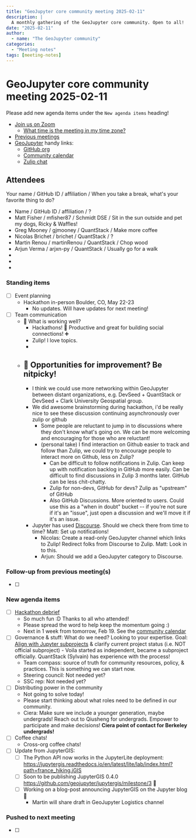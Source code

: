 ```yaml
---
title: "GeoJupyter core community meeting 2025-02-11"
description: |
  A monthly gathering of the GeoJupyter core community. Open to all!
date: "2025-02-11"
author:
  - name: "The GeoJupyter community"
categories:
  - "Meeting notes"
tags: [meeting-notes]
---
```


# GeoJupyter core community meeting 2025-02-11

Please add new agenda items under the `New agenda items` heading!

- [Join us on Zoom](https://berkeley.zoom.us/j/99659397059?pwd=519zZJlcAa1TCyJWRYyYbaYDfuaXNo.1)
  - [What time is the meeting in my time zone?](https://dateful.com/convert/utc?t=4pm)
- [Previous meetings](https://geojupyter.org/blog/#category=Meeting%20notes)
- [GeoJupyter](https://geojupyter.org) handy links:
  - [GitHub org](https://github.com/geojupyter)
  - [Community calendar](https://geojupyter.org/calendar.html)
  - [Zulip chat](https://jupyter.zulipchat.com/#narrow/channel/471314-geojupyter)


## Attendees

Your name / GitHub ID / affiliation / When you take a break, what's your favorite thing to do?

* Name / GitHub ID / affiliation / ?
* Matt Fisher / mfisher87 / Schmidt DSE / Sit in the sun outside and pet my dogs, Ricky & Waffles!
* Greg Mooney / gjmooney / QuantStack / Make more coffee
* Nicolas Brichet / brichet / QuantStack / ?
* Martin Renou / martinRenou / QuantStack / Chop wood
* Arjun Verma / arjxn-py / QuantStack / Usually go for a walk
* 
* 
* 


### Standing items

- [ ] Event planning
  - Hackathon in-person Boulder, CO, May 22-23
    - No updates. Will have updates for next meeting!
- [ ] Team communication
  - :tada: What is working well?
    - Hackathons! :100: Productive and great for building social connections! :heavy_plus_sign: 
    - Zulip! I love topics.
    - 
  - :wrench: Opportunities for improvement? Be nitpicky!
    - 
    - I think we could use more networking within GeoJupyter between distant organizations, e.g. DevSeed + QuantStack or DevSeed + Clark University Geospatial group.
    - We did awesome brainstorming during hackathon, i'd be really nice to see these discussion continuing asynchronously over zulip or github
      - Some people are reluctant to jump in to discussions where they don't know what's going on. We can be more welcoming and encouraging for those who are reluctant!
      - (personal take) I find interaction on Github easier to track and follow than Zulip, we could try to encourage people to interact more on Github, less on Zulip?
        - Can be difficult to follow notifications in Zulip. Can keep up with notification backlog in GitHub more easily. Can be difficult to find discussions in Zulip 3 months later. GitHub can be less chit-chatty.
        - Zulip for non-devs, GitHub for devs? Zulip as "upstream" of GitHub
        - Also GitHub Discussions. More oriented to users. Could use this as a "when in doubt" bucket -- if you're not sure if it's an "issue", just open a discussion and we'll move it if it's an issue.
    - Jupyter has used [Discourse](https://discourse.jupyter.org/).
      Should we check there from time to time?
      Matt: Set up notifications!
      - Nicolas: Create a read-only GeoJupyter channel which links to Zulip! Redirect folks from Discourse to Zulip. Matt: Look in to this.
      - Arjun: Should we add a GeoJupyter category to Discourse.


### Follow-up from previous meeting(s)

- [ ]


### New agenda items

- [ ] [Hackathon debrief](https://geojupyter.org/blog/20250205-virtual-hackathon/)
    - So much fun :D Thanks to all who attended!
    - Please spread the word to help keep the momentum going :)
    - Next in 1 week from tomorrow, Feb 19.
      See the [community calendar](https://geojupyter.org/calendar)
- [ ] Governance & stuff: What do we need? Looking to your expertise.
      Goal: [Align with Jupyter subprojects](https://jupyter.org/governance/software_subprojects.html?responsibilities-of-jupyter-subprojects=#responsibilities-of-jupyter-subprojects)
      & clarify current project status (i.e. NOT official subproject)
      - Voila started as independent, became a subproject officially.
        QuantStack (Sylvain) has experience with the process!
    - Team compass: source of truth for community resources, policy, & practices.
      This is something we can start now.
    - Steering council: Not needed yet?
    - SSC rep: Not needed yet?
- [ ] Distributing power in the community
    - Not going to solve today!
    - Please start thinking about what roles need to be defined in our community.
    - Ciera: Make sure we include a younger generation, maybe undergrads!
      Reach out to Qiusheng for undergrads.
      Empower to participate and make decisions!
      **Ciera point of contact for Berkeley undergrads!**
- [ ] Coffee chats!
    - Cross-org coffee chats!
- [ ] Update from JupyterGIS: 
    - [ ] The Python API now works in the JupyterLite deployment: https://jupytergis.readthedocs.io/en/latest/lite/lab/index.html?path=france_hiking.jGIS
    - [ ] Soon to be publishing JupyterGIS 0.4.0 https://github.com/geojupyter/jupytergis/milestone/3 :tada: 
    - [ ] Working on a blog-post announcing JupyterGIS on the Jupyter blog :tada:
      - Martin will share draft in GeoJupyter Logistics channel



### Pushed to next meeting

- [ ]